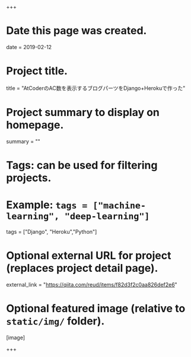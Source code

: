 +++
# Date this page was created.
date = 2019-02-12

# Project title.
title = "AtCoderのAC数を表示するブログパーツをDjango+Herokuで作った"

# Project summary to display on homepage.
summary = ""



# Tags: can be used for filtering projects.
# Example: `tags = ["machine-learning", "deep-learning"]`
tags = ["Django", "Heroku","Python"]

# Optional external URL for project (replaces project detail page).
external_link = "https://qiita.com/reud/items/f82d3f2c0aa826def2e6"



# Optional featured image (relative to `static/img/` folder).
[image]

+++
